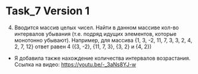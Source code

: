 # Task_7 Version 1
4. Вводится массив целых чисел. Найти в данном массиве кол-во интервалов убывания (т.е. подряд идущих элементов, которые монотонно убывают). Например, для массива {1, 3, -2, 11, 7, 3, 3, 2, 4, 2, 7, 12} ответ равен 4 ({3, -2}, {11, 7, 3}, {3, 2} и {4, 2})
+ Я добавила также нахождение количества интервалов возрастания.
 Ссылка на видео: https://youtu.be/-_3aNs8YJ-w

